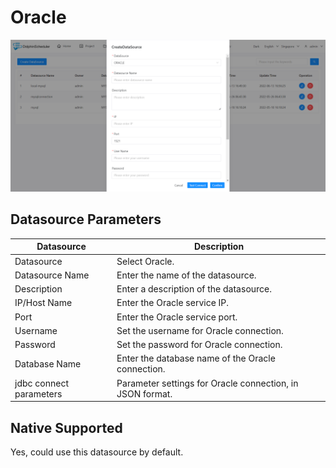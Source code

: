 # Oracle

![oracle](../../../..//img/new_ui/dev/datasource/oracle.png)

## Datasource Parameters

| **Datasource** | **Description** |
| --- | --- |
| Datasource | Select Oracle. |
| Datasource Name | Enter the name of the datasource. |
| Description | Enter a description of the datasource. |
| IP/Host Name | Enter the Oracle service IP. |
| Port | Enter the Oracle service port. |
| Username | Set the username for Oracle connection. |
| Password | Set the password for Oracle connection. |
| Database Name | Enter the database name of the Oracle connection. |
| jdbc connect parameters | Parameter settings for Oracle connection, in JSON format. |

## Native Supported


Yes, could use this datasource by default.